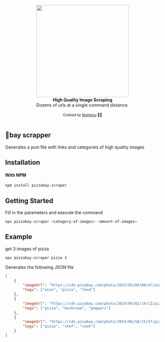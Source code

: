 <div align="center">
  <div>
    <img width="300" src="https://cdn.leonardo.ai/users/11921fdd-d4bf-451b-899a-d586b1a7ee01/generations/8f9d73d0-3711-477a-812a-7d70e3dabf9a/variations/Default_Splash_art_of_pizza_portrait_poster_pizza_whitebackgr_1_8f9d73d0-3711-477a-812a-7d70e3dabf9a_0.png">
  </div>
  <strong>High Quality Image Scraping</strong>
</div>
<div align="center">Dozens of urls at a single command distance.</div>
<br />
<div align="center">
  <sub>Cooked by <a href="https://www.instagram.com/villegas.arts/">Numonu</a> 👨‍🍳</sub>
</div>

<br />

## 🍕bay scrapper

Generates a json file with links and categories of high quality images

## Installation

#### With NPM

```sh
npm install pizzabay-scraper
```

## Getting Started

Fill in the parameters and execute the command
  
```sh
npx pizzabay-scraper <category-of-images> <amount-of-images>
```
## Example

get 3 images of pizza  
  
```sh
npx pizzabay-scraper pizza 3
```

Generates the following JSON file

```json
[
	{
		"imageUrl": "https://cdn.pixabay.com/photo/2022/03/04/00/47/wine-7046276_640.jpg",
		"tags": ["wine", "pizza", "food"]
	},
	{
		"imageUrl": "https://cdn.pixabay.com/photo/2014/04/02/14/12/pizza-306495_640.png",
		"tags": ["pizza", "mushroom", "peppers"]
	},
	{
		"imageUrl": "https://cdn.pixabay.com/photo/2014/06/10/15/47/pizza-366111_640.jpg",
		"tags": ["pizza", "chef", "cook"]
	}
]
```
